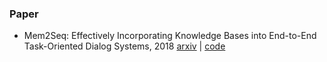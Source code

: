 ### Paper

+ Mem2Seq: Effectively Incorporating Knowledge Bases into End-to-End Task-Oriented Dialog Systems, 2018 [arxiv](https://arxiv.org/abs/1804.08217) | [code](https://github.com/HLTCHKUST/Mem2Seq)



